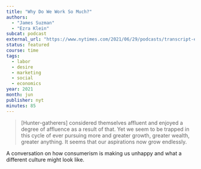 ```yaml
---
title: "Why Do We Work So Much?"
authors:
  - "James Suzman"
  - "Ezra Klein"
subcat: podcast
external_url: "https://www.nytimes.com/2021/06/29/podcasts/transcript-ezra-klein-interviews-james-suzman.html"
status: featured
course: time
tags:
  - labor
  - desire
  - marketing
  - social
  - economics
year: 2021
month: jun
publisher: nyt
minutes: 85
---
```


> [Hunter-gatherers] considered themselves affluent and enjoyed a degree of affluence as a result of that. Yet we seem to be trapped in this cycle of ever pursuing more and greater growth, greater wealth, greater anything. It seems that our aspirations now grow endlessly.

A conversation on how consumerism is making us unhappy and what a different culture might look like.
